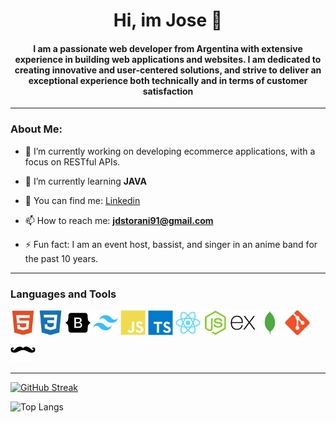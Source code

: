 <div id="header" align="center">
<h1 align="center">Hi, im Jose 🎇 </h1>
<h4 align="center"> I am a passionate web developer from Argentina with extensive experience in building web applications and websites. I am dedicated to creating innovative and user-centered solutions, and strive to deliver an exceptional experience both technically and in terms of customer satisfaction </h4>
</div>


---
### About Me:

- 🔭 I’m currently working on developing ecommerce applications, with a focus on RESTful APIs.

- 🌱 I’m currently learning **JAVA**

- 💬 You can find me: [Linkedin](https://www.linkedin.com/in/jose-storani/)

- 📫 How to reach me: **jdstorani91@gmail.com**
 
- ⚡ Fun fact: I am an event host, bassist, and singer in an anime band for the past 10 years.

---

<div align="left">
  <h3>Languages and Tools</h3>
  <div>
    <img src="https://github.com/devicons/devicon/blob/master/icons/html5/html5-plain.svg" title="html5" alt="html5" width="40" height="40" />
    <img src="https://github.com/devicons/devicon/blob/master/icons/css3/css3-plain.svg" title="css3" alt="css3" width="40" height="40" />
    <img src="https://github.com/devicons/devicon/blob/master/icons/bootstrap/bootstrap-plain.svg" title="bootstrap" alt="bootstrap" width="40" height="40" />
    <img src="https://github.com/devicons/devicon/blob/master/icons/tailwindcss/tailwindcss-plain.svg" title="tailwind" alt="tailwind" width="40" height="40" />
    <img src="https://github.com/devicons/devicon/blob/master/icons/javascript/javascript-plain.svg" title="javascript" alt="javascript" width="40" height="40" />
   <img src="https://github.com/devicons/devicon/blob/master/icons/typescript/typescript-original.svg" title="typescript" alt="typescript" width="40" height="40"/>
    <img src="https://github.com/devicons/devicon/blob/master/icons/react/react-original.svg" title="reactJS" alt="reactJS" width="40" height="40" />
    <img src="https://github.com/devicons/devicon/blob/master/icons/nodejs/nodejs-plain.svg" title="nodeJS" alt="nodeJS" width="40" height="40" />
    <img src="https://github.com/devicons/devicon/blob/master/icons/express/express-original.svg" title="express" alt="express" width="40" height="40" />
    <img src="https://github.com/devicons/devicon/blob/master/icons/mongodb/mongodb-plain.svg" title="mongoDB" alt="mongoDB" width="40" height="40" />
    <img src="https://github.com/devicons/devicon/blob/master/icons/git/git-plain.svg" title="git" alt="git" width="40" height="40" />
    <img src="https://github.com/devicons/devicon/blob/master/icons/handlebars/handlebars-original.svg" title="handlebars" alt="handlebars" width="40" height="40" />
    
  </div>
</div>

---


[![GitHub Streak](https://streak-stats.demolab.com?user=Jose-Storani&theme=tokyonight&border_radius=5&date_format=M%20j%5B%2C%20Y%5D&exclude_days=Sun%2CSat&background=041846)](https://git.io/streak-stats)

![Top Langs](https://github-readme-stats.vercel.app/api/top-langs/?username=Jose-Storani&layout=compact&theme=tokyonight)
